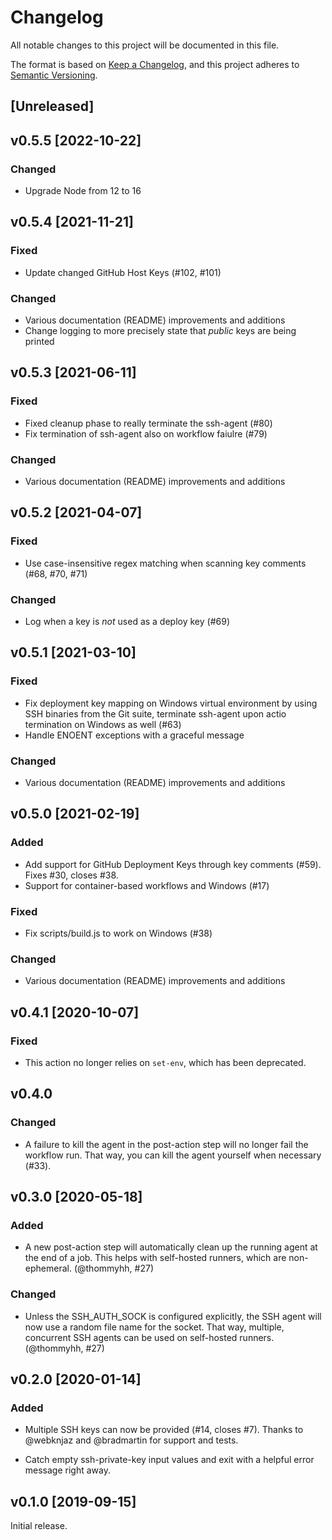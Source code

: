 # Changelog

All notable changes to this project will be documented in this file.

The format is based on [Keep a Changelog](https://keepachangelog.com/en/1.0.0/),
and this project adheres to [Semantic Versioning](https://semver.org/spec/v2.0.0.html).

## [Unreleased]

## v0.5.5 [2022-10-22]

### Changed

 * Upgrade Node from 12 to 16

## v0.5.4 [2021-11-21]

### Fixed

 * Update changed GitHub Host Keys (#102, #101)

### Changed

 * Various documentation (README) improvements and additions
 * Change logging to more precisely state that _public_ keys are being printed

## v0.5.3 [2021-06-11]

### Fixed

 * Fixed cleanup phase to really terminate the ssh-agent (#80)
 * Fix termination of ssh-agent also on workflow faiulre (#79)

### Changed

 * Various documentation (README) improvements and additions

## v0.5.2 [2021-04-07]

### Fixed

 * Use case-insensitive regex matching when scanning key comments (#68, #70, #71)

### Changed

 * Log when a key is _not_ used as a deploy key (#69)

## v0.5.1 [2021-03-10]

### Fixed

 * Fix deployment key mapping on Windows virtual environment by using SSH binaries from the Git
   suite, terminate ssh-agent upon actio termination on Windows as well (#63)
 * Handle ENOENT exceptions with a graceful message

### Changed

 * Various documentation (README) improvements and additions

## v0.5.0 [2021-02-19]

### Added

 * Add support for GitHub Deployment Keys through key comments (#59). Fixes #30, closes #38.
 * Support for container-based workflows and Windows (#17)

### Fixed

 * Fix scripts/build.js to work on Windows (#38)

### Changed

 * Various documentation (README) improvements and additions

## v0.4.1 [2020-10-07]

### Fixed

* This action no longer relies on `set-env`, which has been deprecated.

## v0.4.0

### Changed

* A failure to kill the agent in the post-action step will no longer fail the workflow run. That way, you can kill the agent yourself when necessary (#33).

## v0.3.0 [2020-05-18]

### Added 

* A new post-action step will automatically clean up the running agent at the end of a job. This helps with self-hosted runners, which are non-ephemeral. (@thommyhh, #27)

### Changed

* Unless the SSH_AUTH_SOCK is configured explicitly, the SSH agent will now use a random file name for the socket. That way, multiple, concurrent SSH agents can be used on self-hosted runners. (@thommyhh, #27)

## v0.2.0 [2020-01-14]

### Added

* Multiple SSH keys can now be provided (#14, closes #7). Thanks to
  @webknjaz and @bradmartin for support and tests.

* Catch empty ssh-private-key input values and exit with a helpful
  error message right away.

## v0.1.0 [2019-09-15]

Initial release.
